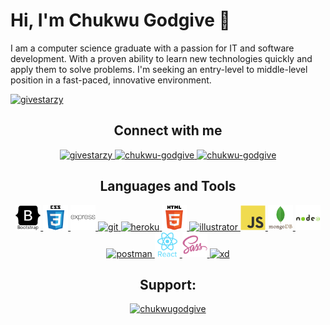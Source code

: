 <!-- Greetings -->
<h1 align="left">Hi, I'm Chukwu Godgive 👋</h1>

<!-- Lead Profile -->
<div>
</div>

<!-- Intro section -->
<div>
    <p>
        I am a computer science graduate with a passion for IT and software development. With a proven ability to learn new technologies quickly and apply them to solve problems. I'm seeking an entry-level to middle-level position in a fast-paced, innovative environment.
    </p>
    <p>
        <a href="https://twitter.com/givestarzy" target="blank">
            <img src="https://img.shields.io/twitter/follow/givestarzy?logo=twitter&style=for-the-badge" 
                alt="givestarzy" 
            />
        </a> 
    </p>
</div>

<!-- Contact page -->
<div align="center">
    <h2>Connect with me</h2>
    <p>
        <a href="https://twitter.com/givestarzy" target="blank">
            <img src="https://raw.githubusercontent.com/rahuldkjain/github-profile-readme-generator/master/src/images/icons/Social/twitter.svg"         
                alt="givestarzy" 
                height="30" 
                width="40" 
            />
        </a>
        <a href="https://linkedin.com/in/chukwu-godgive" target="blank">
            <img src="https://raw.githubusercontent.com/rahuldkjain/github-profile-readme-generator/master/src/images/icons/Social/linked-in-alt.svg" 
                alt="chukwu-godgive" 
                height="30" 
                width="40" 
            />
        </a>
        <a href="https://fb.com/chukwu-godgive" target="blank">
            <img src="https://raw.githubusercontent.com/rahuldkjain/github-profile-readme-generator/master/src/images/icons/Social/facebook.svg" 
                alt="chukwu-godgive" 
                height="30" 
                width="40" 
            />
        </a>
    </p>
</div>

<!-- Languages and tools section -->
<div align="center">
    <h2>Languages and Tools</h2>
    <p>
        <a href="https://getbootstrap.com" target="_blank" rel="noreferrer">
            <img src="https://raw.githubusercontent.com/devicons/devicon/master/icons/bootstrap/bootstrap-plain-wordmark.svg" 
                alt="bootstrap" 
                width="40" 
                height="40"
            />
        </a>   
        <a href="https://www.w3schools.com/css/" target="_blank" rel="noreferrer">
            <img src="https://raw.githubusercontent.com/devicons/devicon/master/icons/css3/css3-original-wordmark.svg" 
                alt="css3" 
                width="40" 
                height="40"
            />
        </a>
        <a href="https://expressjs.com" target="_blank" rel="noreferrer">
            <img src="https://raw.githubusercontent.com/devicons/devicon/master/icons/express/express-original-wordmark.svg" 
                alt="express" 
                width="40" 
                height="40"
            />
        </a>    
        <a href="https://git-scm.com/" target="_blank" rel="noreferrer">
            <img src="https://www.vectorlogo.zone/logos/git-scm/git-scm-icon.svg" 
                alt="git" 
                width="40" 
                height="40"
            />
        </a>
        <a href="https://heroku.com" target="_blank" rel="noreferrer">
            <img src="https://www.vectorlogo.zone/logos/heroku/heroku-icon.svg" 
                alt="heroku" 
                width="40" 
                height="40"
            />
        </a>
        <a href="https://www.w3.org/html/" target="_blank" rel="noreferrer">
            <img src="https://raw.githubusercontent.com/devicons/devicon/master/icons/html5/html5-original-wordmark.svg" 
                alt="html5" 
                width="40" 
                height="40"
            />
        </a>
        <a href="https://www.adobe.com/in/products/illustrator.html" target="_blank" rel="noreferrer">
            <img src="https://www.vectorlogo.zone/logos/adobe_illustrator/adobe_illustrator-icon.svg" 
                alt="illustrator" 
                width="40" 
                height="40"
            />
        </a>
        <a href="https://developer.mozilla.org/en-US/docs/Web/JavaScript" target="_blank" rel="noreferrer">
            <img src="https://raw.githubusercontent.com/devicons/devicon/master/icons/javascript/javascript-original.svg" 
                alt="javascript" 
                width="40" 
                height="40"
            />
        </a> 
        <a href="https://www.mongodb.com/" target="_blank" rel="noreferrer">
            <img src="https://raw.githubusercontent.com/devicons/devicon/master/icons/mongodb/mongodb-original-wordmark.svg" 
                alt="mongodb" 
                width="40" 
                height="40"
            />
        </a> 
        <a href="https://nodejs.org" target="_blank" rel="noreferrer">
            <img src="https://raw.githubusercontent.com/devicons/devicon/master/icons/nodejs/nodejs-original-wordmark.svg" 
                alt="nodejs" 
                width="40" 
                height="40"
            />
        </a> 
        <a href="https://postman.com" target="_blank" rel="noreferrer">
            <img src="https://www.vectorlogo.zone/logos/getpostman/getpostman-icon.svg" 
                alt="postman" 
                width="40" 
                height="40"
            />
        </a>
        <a href="https://reactjs.org/" target="_blank" rel="noreferrer">
            <img src="https://raw.githubusercontent.com/devicons/devicon/master/icons/react/react-original-wordmark.svg" 
                alt="react" 
                width="40" 
                height="40"
            />
        </a>
        <a href="https://sass-lang.com" target="_blank" rel="noreferrer">
            <img src="https://raw.githubusercontent.com/devicons/devicon/master/icons/sass/sass-original.svg" 
                alt="sass" 
                width="40" 
                height="40"
            />
        </a> 
        <a href="https://www.adobe.com/products/xd.html" target="_blank" rel="noreferrer">
            <img src="https://cdn.worldvectorlogo.com/logos/adobe-xd.svg" 
                alt="xd" 
                width="40" 
                height="40"
            />
        </a> 
    </p>
</div>

<!-- Support Section -->
<div align="center">
    <h2>Support:</h2>
    <p>
        <a href="https://www.buymeacoffee.com/chukwugodgive">
            <img 
                src="https://cdn.buymeacoffee.com/buttons/v2/default-yellow.png" 
                height="50" 
                width="210" 
                alt="chukwugodgive" 
            />
        </a>
    </p>
</div>
